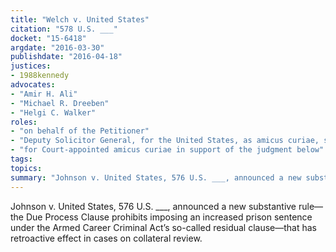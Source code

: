 ```yaml
---
title: "Welch v. United States"
citation: "578 U.S. ___"
docket: "15-6418"
argdate: "2016-03-30"
publishdate: "2016-04-18"
justices:
- 1988kennedy
advocates:
- "Amir H. Ali"
- "Michael R. Dreeben"
- "Helgi C. Walker"
roles:
- "on behalf of the Petitioner"
- "Deputy Solicitor General, for the United States, as amicus curiae, supporting vacatur and remand"
- "for Court-appointed amicus curiae in support of the judgment below"
tags:
topics:
summary: "Johnson v. United States, 576 U.S. ___, announced a new substantive rule—the Due Process Clause prohibits imposing an increased prison sentence under the Armed Career Criminal Act’s so-called residual clause—that has retroactive effect in cases on collateral review."
---
```

Johnson v. United States, 576 U.S. ___, announced a new substantive rule—the Due Process Clause prohibits imposing an increased prison sentence under the Armed Career Criminal Act’s so-called residual clause—that has retroactive effect in cases on collateral review.


